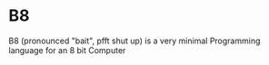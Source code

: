 # B8
B8 (pronounced "bait", pfft shut up) is a very minimal Programming language for an 8 bit Computer
